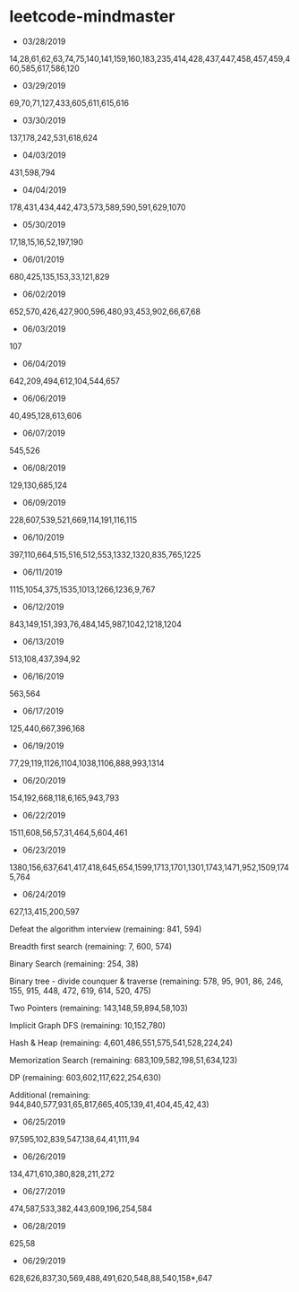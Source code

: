 # leetcode-mindmaster

* 03/28/2019

14,28,61,62,63,74,75,140,141,159,160,183,235,414,428,437,447,458,457,459,460,585,617,586,120

* 03/29/2019

69,70,71,127,433,605,611,615,616

* 03/30/2019

137,178,242,531,618,624

* 04/03/2019

431,598,794

* 04/04/2019

178,431,434,442,473,573,589,590,591,629,1070

* 05/30/2019

17,18,15,16,52,197,190

* 06/01/2019

680,425,135,153,33,121,829

* 06/02/2019

652,570,426,427,900,596,480,93,453,902,66,67,68

* 06/03/2019

107

* 06/04/2019

642,209,494,612,104,544,657

* 06/06/2019

40,495,128,613,606

* 06/07/2019

545,526

* 06/08/2019

129,130,685,124

* 06/09/2019

228,607,539,521,669,114,191,116,115

* 06/10/2019

397,110,664,515,516,512,553,1332,1320,835,765,1225

* 06/11/2019

1115,1054,375,1535,1013,1266,1236,9,767

* 06/12/2019

843,149,151,393,76,484,145,987,1042,1218,1204

* 06/13/2019

513,108,437,394,92

* 06/16/2019

563,564

* 06/17/2019

125,440,667,396,168

* 06/19/2019

77,29,119,1126,1104,1038,1106,888,993,1314

* 06/20/2019

154,192,668,118,6,165,943,793

* 06/22/2019

1511,608,56,57,31,464,5,604,461

* 06/23/2019

1380,156,637,641,417,418,645,654,1599,1713,1701,1301,1743,1471,952,1509,1745,764

*  06/24/2019

627,13,415,200,597

Defeat the algorithm interview (remaining: 841, 594)

Breadth first search (remaining: 7, 600, 574)

Binary Search (remaining: 254, 38)

Binary tree - divide counquer & traverse (remaining: 578, 95, 901, 86, 246, 155, 915, 448, 472, 619, 614, 520, 475)

Two Pointers (remaining: 143,148,59,894,58,103)

Implicit Graph DFS (remaining: 10,152,780)

Hash & Heap (remaining: 4,601,486,551,575,541,528,224,24)

Memorization Search (remaining: 683,109,582,198,51,634,123)

DP (remaining: 603,602,117,622,254,630)

Additional (remaining: 944,840,577,931,65,817,665,405,139,41,404,45,42,43)

* 06/25/2019

97,595,102,839,547,138,64,41,111,94

* 06/26/2019

134,471,610,380,828,211,272

* 06/27/2019

474,587,533,382,443,609,196,254,584

* 06/28/2019

625,58

* 06/29/2019

628,626,837,30,569,488,491,620,548,88,540,158*,647
